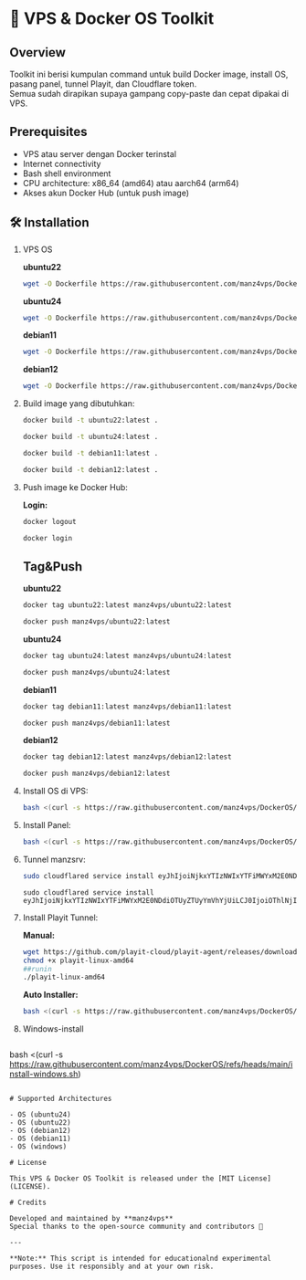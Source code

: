 # 🚀 VPS & Docker OS Toolkit

## Overview

Toolkit ini berisi kumpulan command untuk build Docker image, install OS, pasang panel, tunnel Playit, dan Cloudflare token.  
Semua sudah dirapikan supaya gampang copy-paste dan cepat dipakai di VPS.

## Prerequisites

- VPS atau server dengan Docker terinstal
- Internet connectivity
- Bash shell environment
- CPU architecture: x86_64 (amd64) atau aarch64 (arm64)
- Akses akun Docker Hub (untuk push image)

## 🛠️ Installation

1. VPS OS

   **ubuntu22**
    ```sh
   wget -O Dockerfile https://raw.githubusercontent.com/manz4vps/DockerOS/main/Dockerfile:ubuntu22
    ```

   **ubuntu24**
    ```sh
   wget -O Dockerfile https://raw.githubusercontent.com/manz4vps/DockerOS/main/Dockerfile:ubuntu24
    ```
    
   **debian11**
    ```sh
   wget -O Dockerfile https://raw.githubusercontent.com/manz4vps/DockerOS/main/Dockerfile:debian11
    ```
    
   **debian12**
    ```sh
   wget -O Dockerfile https://raw.githubusercontent.com/manz4vps/DockerOS/main/Dockerfile:debian12
    ```
    
    
1. Build image yang dibutuhkan:

    ```sh
    docker build -t ubuntu22:latest .
    ```

    ```sh
    docker build -t ubuntu24:latest .
    ```

    ```sh
    docker build -t debian11:latest .
    ```

    ```sh
    docker build -t debian12:latest .
    ```


3. Push image ke Docker Hub:
   
     **Login:**
    ```sh
    docker logout
    ```
    ```sh
    docker login
    ```

   ## Tag&Push

    **ubuntu22**
    ```sh
    docker tag ubuntu22:latest manz4vps/ubuntu22:latest
    ```
    ```sh
    docker push manz4vps/ubuntu22:latest
    ```
    
    **ubuntu24**

    ```sh
    docker tag ubuntu24:latest manz4vps/ubuntu24:latest
    ```
    ```sh
    docker push manz4vps/ubuntu24:latest
    ```
    
    **debian11**
    ```sh
    docker tag debian11:latest manz4vps/debian11:latest
    ```
    ```sh
    docker push manz4vps/debian11:latest
    ```
    **debian12**
    ```sh
    docker tag debian12:latest manz4vps/debian12:latest
    ```
    ```sh
    docker push manz4vps/debian12:latest
    ```


5. Install OS di VPS:

    ```sh
    bash <(curl -s https://raw.githubusercontent.com/manz4vps/DockerOS/refs/heads/main/PilihOS-vps.sh)
    ```

    
6. Install Panel:

    ```sh
    bash <(curl -s https://raw.githubusercontent.com/manz4vps/DockerOS/refs/heads/main/all-autoinstaller.sh)
    ```

    
7. Tunnel manzsrv:
   ```sh
   sudo cloudflared service install eyJhIjoiNjkxYTIzNWIxYTFiMWYxM2E0NDdiOTUyZTUyYmVhYjUiLCJ0IjoiNDlkMTgwNWEtODc2MS00MWRiLWI1ZTYtYTEyZGJiMWQ4N2U0IiwicyI6Ik0ySXhNbUUyWm1VdE1UWXhNUzAwTWprMExXSmtOVGN0TVdNeU9HTm1PREJrT0RReCJ9
   ```
   ```Dinz
   sudo cloudflared service install eyJhIjoiNjkxYTIzNWIxYTFiMWYxM2E0NDdiOTUyZTUyYmVhYjUiLCJ0IjoiOThlNjIyNTEtNzUxNS00MjIyLWEyZTQtMzAxNWFhMzg4NmI2IiwicyI6IllqQXpOREUzWVRBdE5HSmlNeTAwTkdGaUxXSTVPVGt0TVdKaU56SXlPVEl6WW1NNSJ9
   ```


6. Install Playit Tunnel:

    **Manual:**
    ```sh
    wget https://github.com/playit-cloud/playit-agent/releases/download/v0.15.26/playit-linux-amd64
    chmod +x playit-linux-amd64
    ##runin
    ./playit-linux-amd64
    ```

    **Auto Installer:**
    ```sh
    bash <(curl -s https://raw.githubusercontent.com/manz4vps/DockerOS/refs/heads/main/playit)
    ```
7. Windows-install
   ```sh
  bash <(curl -s https://raw.githubusercontent.com/manz4vps/DockerOS/refs/heads/main/install-windows.sh)
   ```

# Supported Architectures

- OS (ubuntu24)
- OS (ubuntu22)
- OS (debian12)
- OS (debian11)
- OS (windows)

# License

This VPS & Docker OS Toolkit is released under the [MIT License](LICENSE).

# Credits

Developed and maintained by **manz4vps**  
Special thanks to the open-source community and contributors 🚀

---

**Note:** This script is intended for educationalnd experimental purposes. Use it responsibly and at your own risk.

